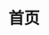 ---
home: true
icon: home
title: 首页
heroImage: /logo.png
heroImageDark: /logoDark.png
actions:
  - text: 关于我们
    link: /server/
    type: primary
  - text: 部署服务器
    link: /dev/
    type: secondary

highlights:

  - header: 全平台服务器
    description: 可以在全平台游玩的服务器！随时随地，想玩就玩！
    image: /mc_icons/promo_chicken.png
    features:
      - title: 基岩版服务器
        icon: server
        details: 服务器基于官方BDS开发，支持在Android、iOS、Windows等可下载Minecraft Bedrock(我的世界基岩版)平台游玩
        link: /play-guide/

      - title: 随官方版本更新
        icon: file-code
        details: 得益于基岩版的特性，服务器随官方版本更新而更新，随时为您提供最新的游戏体验
        link: /play-guide/

  - header: 原版生存内容扩展
    description: 我们基于原版生存使用官方Add-ons对玩法进行一定的修改，让你的生存体验更加丰富！
    image: /mc_icons/Scaffolding.png
    bgImageStyle:
      background-repeat: repeat
      background-size: initial
    features:
      - title: 全新挑战
        icon: mound
        details: 在水里可以呼吸，而在空气中会窒息！对于这样的挑战你准备好了吗？
      - title: 生物修改
        icon: fish
        details: 为了匹配扩展之后的游戏内容，我们修改了部分生物的行为
      - title: 圈地系统
        icon: fence
        details: 全方位保护你的领地，让你的领地不再受到外界的侵扰
      - title: 交易市场
        icon: emerald
        details: 为了方便玩家之间的交易，我们提供了交易市场，让你可以更加方便的交易


  - header: Add-ons&&相关组件全部开源
    description: 服务器所开发的Add-ons和相关组件全部开源，你可以根据自己的需求开设一个属于你自己的服务器！
    image: /mc_icons/promo_creeper.png
    features:
      - title: 同步服务器新特性
        icon: file-code
        details: 开源的Add-ons和相关组件会同步服务器的新特性，同时跟随官方版本更新，为你提供最新的游戏体验

      - title: NIAHttpBOT
        icon: server
        details: 基于http实现对文件进行读写操作等操作，赋予了原版script-api更多的能力
        link: /dev/Http-BOT/

      - title: 完善的开发文档
        icon: file
        details: 这里有较为完善的开发文档，可以帮助你快速上手了解我们的开源项目如何使用
        link: /dev/

      - title: Add-ons功能分离
        icon: file-lines
        details: Add-ons分为NiaServer-Core和NiaServer-ExtraFeatures两部分，你可以根据自己的需求选择性的使用


---